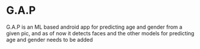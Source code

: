 # G.A.P

G.A.P is an ML based android app for predicting age and gender from a given pic, and as of now it detects faces and the other models for predicting age and gender needs to be added
